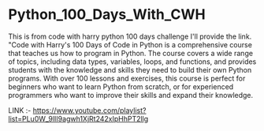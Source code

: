 # Python_100_Days_With_CWH
This is from code with harry python 100 days challenge I'll provide the link.
"Code with Harry's 100 Days of Code in Python is a comprehensive course that teaches us how to program in Python. 
The course covers a wide range of topics, including data types, variables, loops, and functions, 
and provides students with the knowledge and skills they need to build their own Python programs. With over 100 lessons and exercises, 
this course is perfect for beginners who want to learn Python from scratch, or 
for experienced programmers who want to improve their skills and expand their knowledge. 

LINK :- https://www.youtube.com/playlist?list=PLu0W_9lII9agwh1XjRt242xIpHhPT2llg
